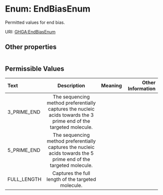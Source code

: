 
# Enum: EndBiasEnum


Permitted values for end bias.

URI: [GHGA:EndBiasEnum](https://w3id.org/GHGA/EndBiasEnum)


## Other properties

|  |  |  |
| --- | --- | --- |

## Permissible Values

| Text | Description | Meaning | Other Information |
| :--- | :---: | :---: | ---: |
| 3_PRIME_END | The sequencing method preferentially captures the nucleic acids towards the 3 prime end of the targeted molecule. |  |  |
| 5_PRIME_END | The sequencing method preferentially captures the nucleic acids towards the 5 prime end of the targeted molecule. |  |  |
| FULL_LENGTH | Captures the full length of the targeted molecule. |  |  |

